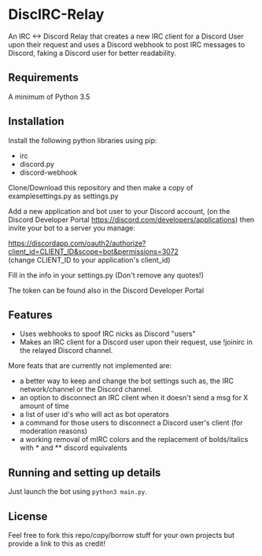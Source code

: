 # DiscIRC-Relay
An IRC &lt;-> Discord Relay that creates a new IRC client for a Discord User upon their request and uses a Discord webhook to post IRC messages to Discord, faking a Discord user for better readability.

## Requirements
A minimum of Python 3.5

## Installation
Install the following python libraries using pip:

- irc
- discord.py
- discord-webhook

Clone/Download this repository and then make a copy of examplesettings.py as settings.py

Add a new application and bot user to your Discord account, (on the Discord Developer Portal https://discord.com/developers/applications)  then invite your bot to a server you manage:

https://discordapp.com/oauth2/authorize?client_id=CLIENT_ID&scope=bot&permissions=3072  
(change CLIENT_ID to your application's client_id)

Fill in the info in your settings.py (Don't remove any quotes!)

The token can be found also in the Discord Developer Portal

## Features

- Uses webhooks to spoof IRC nicks as Discord "users"
- Makes an IRC client for a Discord user upon their request, use !joinirc in the relayed Discord channel.

More feats that are currently not implemented are:

- a better way to keep and change the bot settings such as, the IRC network/channel or the Discord channel. 
- an option to disconnect an IRC client when it doesn't send a msg for X amount of time
- a list of user id's who will act as bot operators
- a command for those users to disconnect a Discord user's client (for moderation reasons)
- a working removal of mIRC colors and the replacement of bolds/italics with * and ** discord equivalents

## Running and setting up details
Just launch the bot using `python3 main.py`.

## License

Feel free to fork this repo/copy/borrow stuff for your own projects but provide a link to this as credit!
